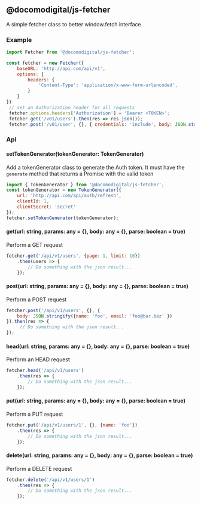 ## @docomodigital/js-fetcher

A simple fetcher class to better window.fetch interface

### Example
```javascript
import Fetcher from '@docomodigital/js-fetcher';

const fetcher = new Fetcher({
    baseURL: 'http://api.com/api/v1',
    options: {
        headers: {
            'Content-Type': 'application/x-www-form-urlencoded',
        }
    }
})
 // set an Authorization header for all requests
 fetcher.options.headers['Authorization'] = 'Bearer <TOKEN>';
 fetcher.get('/v01/users').then(res => res.json());
 fetcher.post('/v01/user', {}, { credentials: 'include', body: JSON.stringify({foo: 'bar'}) });
```

### Api

#### setTokenGenerator(tokenGenerator: TokenGenerator)
Add a tokenGenerator class to generate the Auth token.
It must have the `generate` method that returns a Promise with the valid token
```javascript
import { TokenGenerator } from '@docomodigital/js-fetcher';
const tokenGenerator = new TokenGenerator({
    url: 'http://api.com/api/auth/refresh',
    clientId: 1,
    clientSecret: 'secret'
});
fetcher.setTokenGenerator(tokenGenerator);
``` 

#### get(url: string, params: any = {}, body: any = {}, parse: boolean = true)
Perform a GET request
```javascript
fetcher.get('/api/v1/users', {page: 1, limit: 10})
    .then(users => {
        // Do something with the json result...
    });
```

#### post(url: string, params: any = {}, body: any = {}, parse: boolean = true)
Perform a POST request
```javascript
fetcher.post('/api/v1/users', {}, { 
    body: JSON.stringify({name: 'foo', email: 'foo@bar.baz' })
}).then(res => {
     // Do something with the json result...
});
```

#### head(url: string, params: any = {}, body: any = {}, parse: boolean = true)
Perform an HEAD request
```javascript
fetcher.head('/api/v1/users')
    .then(res => {
        // Do something with the json result...
    });
```

#### put(url: string, params: any = {}, body: any = {}, parse: boolean = true)
Perform a PUT request
```javascript
fetcher.put('/api/v1/users/1', {}, {name: 'foo'})
    .then(res => {
        // Do something with the json result...
    });
```

#### delete(url: string, params: any = {}, body: any = {}, parse: boolean = true)
Perform a DELETE request
```javascript
fetcher.delete('/api/v1/users/1')
    .then(res => {
        // Do something with the json result...
    });
```